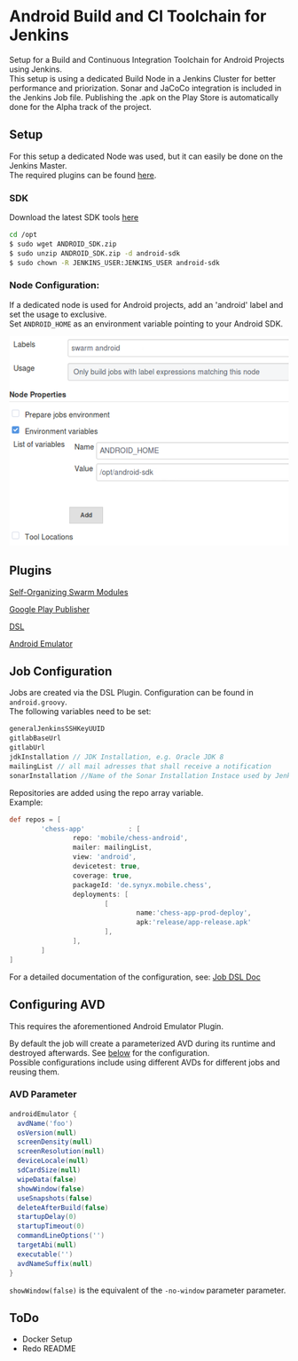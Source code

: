 # Android Build and CI Toolchain for Jenkins

Setup for a Build and Continuous Integration Toolchain for Android Projects using Jenkins.  
This setup is using a dedicated Build Node in a Jenkins Cluster for better performance and priorization. Sonar and JaCoCo integration is included in the Jenkins Job file.
Publishing the .apk on the Play Store is automatically done for the Alpha track of the project.  

## Setup

For this setup a dedicated Node was used, but it can easily be done on the Jenkins Master.  
The required plugins can be found [here](#plugins).

### SDK

Download the latest SDK tools [here](https://developer.android.com/studio/#downloads)

  ~~~sh
  cd /opt
  $ sudo wget ANDROID_SDK.zip
  $ sudo unzip ANDROID_SDK.zip -d android-sdk
  $ sudo chown -R JENKINS_USER:JENKINS_USER android-sdk
  ~~~

### Node Configuration:  

If a dedicated node is used for Android projects, add an 'android' label and set the usage to exclusive.  
Set `ANDROID_HOME` as an environment variable pointing to your Android SDK.  

![Node Configuration](docs/node-config.png)
 
## Plugins

[Self-Organizing Swarm Modules](https://plugins.jenkins.io/swarm)

[Google Play Publisher](https://plugins.jenkins.io/google-play-android-publisher)

[DSL](https://plugins.jenkins.io/job-dsl)

[Android Emulator](https://plugins.jenkins.io/android-emulator)

## Job Configuration

Jobs are created via the DSL Plugin.
Configuration can be found in `android.groovy`.  
The following variables need to be set:

  ~~~ groovy
  generalJenkinsSSHKeyUUID  
  gitlabBaseUrl  
  gitlabUrl  
  jdkInstallation // JDK Installation, e.g. Oracle JDK 8  
  mailingList // all mail adresses that shall receive a notification  
  sonarInstallation //Name of the Sonar Installation Instace used by Jenkins for this project  
  ~~~

Repositories are added using the repo array variable.  
Example: 

  ~~~ groovy
  def repos = [
          'chess-app'           : [
                  repo: 'mobile/chess-android',
                  mailer: mailingList,
                  view: 'android',
                  devicetest: true,
                  coverage: true,
                  packageId: 'de.synyx.mobile.chess',
                  deployments: [
                          [
                                  name:'chess-app-prod-deploy',
                                  apk:'release/app-release.apk'
                          ],
                  ],
          ]
  ]
  ~~~

For a detailed documentation of the configuration, see: [Job DSL Doc](https://jenkinsci.github.io/job-dsl-plugin)

## Configuring AVD

This requires the aforementioned Android Emulator Plugin.  

By default the job will create a parameterized AVD during its runtime and destroyed afterwards. See [below](#avd-parameter) for the configuration.  
Possible configurations include using different AVDs for different jobs and reusing them.  
  

### AVD Parameter

  ~~~ groovy
  androidEmulator {
    avdName('foo')
    osVersion(null)
    screenDensity(null)
    screenResolution(null)
    deviceLocale(null)
    sdCardSize(null)
    wipeData(false)
    showWindow(false)
    useSnapshots(false)
    deleteAfterBuild(false)
    startupDelay(0)
    startupTimeout(0)
    commandLineOptions('')
    targetAbi(null)
    executable('')
    avdNameSuffix(null)
  }
  ~~~

`showWindow(false)` is the equivalent of the `-no-window` parameter parameter.

## ToDo

* Docker Setup
* Redo README
